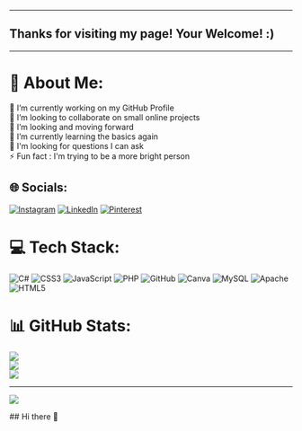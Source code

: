 ***
## Thanks for visiting my page! Your Welcome! :) 
***

# 💫 About Me:
🔭 I’m currently working on my GitHub Profile<br>👯 I’m looking to collaborate on small online projects<br>🤝 I’m looking and moving forward<br>🌱 I’m currently learning the basics again<br>💬 I'm looking for questions I can ask<br>⚡ Fun fact : I'm trying to be a more bright person


## 🌐 Socials:
[![Instagram](https://img.shields.io/badge/Instagram-%23E4405F.svg?logo=Instagram&logoColor=white)](https://instagram.com/@ester_belancieri) [![LinkedIn](https://img.shields.io/badge/LinkedIn-%230077B5.svg?logo=linkedin&logoColor=white)](https://linkedin.com/in/https://www.linkedin.com/in/ester-belancieri-pinheiro-b829bb279/) [![Pinterest](https://img.shields.io/badge/Pinterest-%23E60023.svg?logo=Pinterest&logoColor=white)](https://pinterest.com/https://pin.it/6UqGVJZwH) 

# 💻 Tech Stack:
![C#](https://img.shields.io/badge/c%23-%23239120.svg?style=plastic&logo=csharp&logoColor=white) ![CSS3](https://img.shields.io/badge/css3-%231572B6.svg?style=plastic&logo=css3&logoColor=white) ![JavaScript](https://img.shields.io/badge/javascript-%23323330.svg?style=plastic&logo=javascript&logoColor=%23F7DF1E) ![PHP](https://img.shields.io/badge/php-%23777BB4.svg?style=plastic&logo=php&logoColor=white) ![GitHub](https://img.shields.io/badge/github-%23121011.svg?style=plastic&logo=github&logoColor=white) ![Canva](https://img.shields.io/badge/Canva-%2300C4CC.svg?style=plastic&logo=Canva&logoColor=white) ![MySQL](https://img.shields.io/badge/mysql-4479A1.svg?style=plastic&logo=mysql&logoColor=white) ![Apache](https://img.shields.io/badge/apache-%23D42029.svg?style=plastic&logo=apache&logoColor=white) ![HTML5](https://img.shields.io/badge/html5-%23E34F26.svg?style=plastic&logo=html5&logoColor=white)
# 📊 GitHub Stats:
![](https://github-readme-stats.vercel.app/api?username=EsterBP&theme=rose&hide_border=false&include_all_commits=false&count_private=false)<br/>
![](https://github-readme-streak-stats.herokuapp.com/?user=EsterBP&theme=rose&hide_border=false)<br/>
![](https://github-readme-stats.vercel.app/api/top-langs/?username=EsterBP&theme=rose&hide_border=false&include_all_commits=false&count_private=false&layout=compact)

---
[![](https://visitcount.itsvg.in/api?id=EsterBP&icon=7&color=5)](https://visitcount.itsvg.in)

<!-- Proudly created with GPRM ( https://gprm.itsvg.in ) -->## Hi there 👋

<!--
**EsterBP/EsterBP** is a ✨ _special_ ✨ repository because its `README.md` (this file) appears on your GitHub profile.

Here are some ideas to get you started:

- 🔭 I’m currently working on ...
- 🌱 I’m currently learning ...
- 👯 I’m looking to collaborate on ...
- 🤔 I’m looking for help with ...
- 💬 Ask me about ...
- 📫 How to reach me: ...
- 😄 Pronouns: ...
- ⚡ Fun fact: ...
-->
